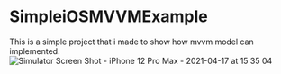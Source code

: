# SimpleiOSMVVMExample
This is a simple project that i made to show how mvvm model can implemented.
![Simulator Screen Shot - iPhone 12 Pro Max - 2021-04-17 at 15 35 04](https://user-images.githubusercontent.com/79055304/115113399-d86d1080-9f92-11eb-97f5-e05565c820da.png)
